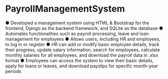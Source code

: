 # PayrollManagementSystem

● Developed a management system using HTML & Bootstrap for the frontend, Django as the backend framework, and SQLite as the database
● Automates functionalities such as payroll processing, leave and loan management for employees
● Allows users, including HR and employees, to log in or register
● HR can add or modify basic employee details, track their progress, update salary information, search for employees, calculate monthly salaries for all employees, and download the payroll data in .xlsx format
● Employees can access the system to view their basic details, apply for loans or leaves, and download payslips for specific month-year periods
